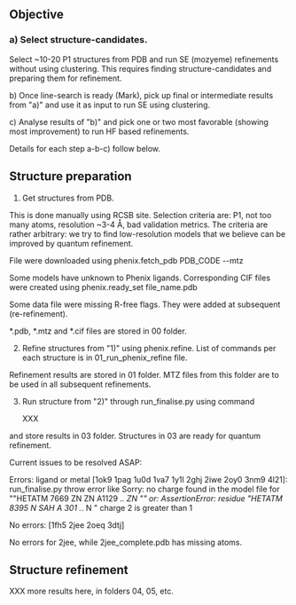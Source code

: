 ## Objective

### a) Select structure-candidates.

   Select ~10-20 P1 structures from PDB and run SE (mozyeme) refinements without using clustering.
   This requires finding structure-candidates and preparing them for refinement.
   
b) Once line-search is ready (Mark), pick up final or intermediate results from "a)" and
   use it as input to run SE using clustering.
   
c) Analyse results of "b)" and pick one or two most favorable (showing most improvement)
   to run HF based refinements.

Details for each step a-b-c) follow below.

Structure preparation
---------------------

1) Get structures from PDB. 

This is done manually using RCSB site. Selection criteria are: P1, not too many atoms, 
resolution ~3-4 Å, bad validation metrics. The criteria are rather arbitrary: we try
to find low-resolution models that we believe can be improved by quantum refinement.

File were downloaded using 
    phenix.fetch_pdb PDB_CODE --mtz

Some models have unknown to Phenix ligands. Corresponding CIF files were created using 
phenix.ready_set file_name.pdb

Some data file were missing R-free flags. They were added at subsequent (re-refinement).

*.pdb, *.mtz and *.cif files are stored in 00 folder.

2) Refine structures from "1)" using phenix.refine. List of commands per each structure is
   in 01_run_phenix_refine file.

Refinement results are stored in 01 folder. MTZ files from this folder are to be used in all
subsequent refinements.

3) Run structure from "2)" through run_finalise.py using command

   XXX

and store results in 03 folder. Structures in 03 are ready for quantum refinement.

Current issues to be resolved ASAP:

Errors:
ligand or metal
[1ok9 1pag 1u0d 1va7 1y1l 2ghj 2iwe 2oy0 3nm9 4l21]:
run_finalise.py throw error like 
     Sorry: no charge found in the model file for ""HETATM 7669 ZN    ZN A1129 .*.    ZN  ""
or:
  AssertionError: residue "HETATM 8395  N   SAH A 301 .*.     N  " charge 2 is greater than 1

No errors:
[1fh5 2jee 2oeq 3dtj]

No errors for 2jee, while 2jee_complete.pdb has missing atoms.

Structure refinement
--------------------

XXX more results here, in folders 04, 05, etc.
